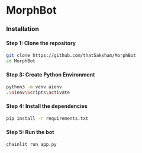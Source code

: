 # MorphBot

### Installation

#### Step 1: Clone the repository
```bash 
git clone https://github.com/thatSaksham/MorphBot
cd MorphBot
```
#### Step 3: Create Python Environment
```bash 
python3 -m venv aienv
.\aienv\Scripts\activate
```
#### Step 4: Install the dependencies
```bash
pip install -r requirements.txt
```
#### Step 5: Run the bot
```bash
chainlit run app.py
```
